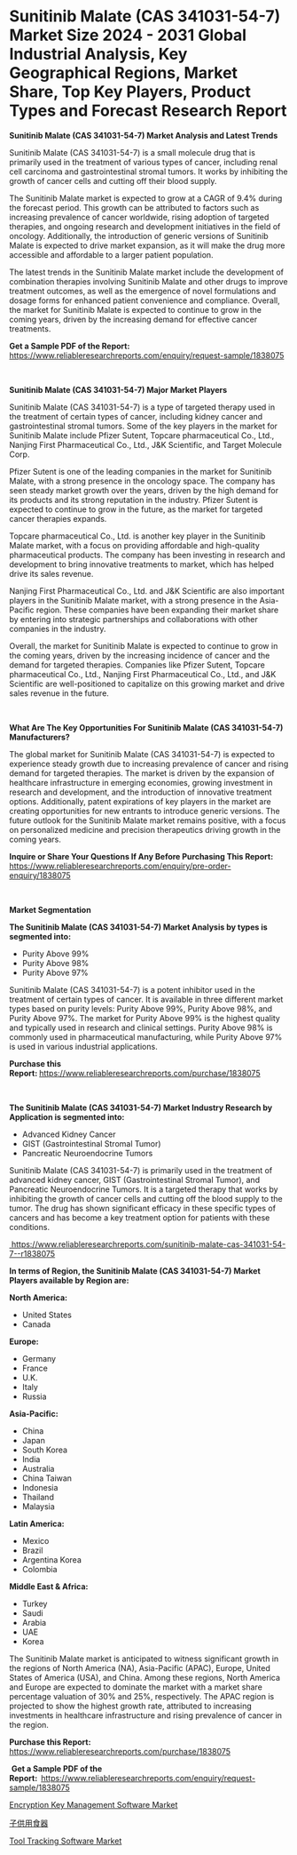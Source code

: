 <p><h1>Sunitinib Malate (CAS 341031-54-7) Market Size 2024 - 2031 Global Industrial Analysis, Key Geographical Regions, Market Share, Top Key Players, Product Types and Forecast Research Report</h1></p><p><strong>Sunitinib Malate (CAS 341031-54-7) Market Analysis and Latest Trends</strong></p>
<p><p>Sunitinib Malate (CAS 341031-54-7) is a small molecule drug that is primarily used in the treatment of various types of cancer, including renal cell carcinoma and gastrointestinal stromal tumors. It works by inhibiting the growth of cancer cells and cutting off their blood supply.</p><p>The Sunitinib Malate market is expected to grow at a CAGR of 9.4% during the forecast period. This growth can be attributed to factors such as increasing prevalence of cancer worldwide, rising adoption of targeted therapies, and ongoing research and development initiatives in the field of oncology. Additionally, the introduction of generic versions of Sunitinib Malate is expected to drive market expansion, as it will make the drug more accessible and affordable to a larger patient population.</p><p>The latest trends in the Sunitinib Malate market include the development of combination therapies involving Sunitinib Malate and other drugs to improve treatment outcomes, as well as the emergence of novel formulations and dosage forms for enhanced patient convenience and compliance. Overall, the market for Sunitinib Malate is expected to continue to grow in the coming years, driven by the increasing demand for effective cancer treatments.</p></p>
<p><strong>Get a Sample PDF of the Report:&nbsp;</strong> <a href="https://www.reliableresearchreports.com/enquiry/request-sample/1838075">https://www.reliableresearchreports.com/enquiry/request-sample/1838075</a></p>
<p>&nbsp;</p>
<p><strong>Sunitinib Malate (CAS 341031-54-7) Major Market Players</strong></p>
<p><p>Sunitinib Malate (CAS 341031-54-7) is a type of targeted therapy used in the treatment of certain types of cancer, including kidney cancer and gastrointestinal stromal tumors. Some of the key players in the market for Sunitinib Malate include Pfizer Sutent, Topcare pharmaceutical Co., Ltd., Nanjing First Pharmaceutical Co., Ltd., J&K Scientific, and Target Molecule Corp.</p><p>Pfizer Sutent is one of the leading companies in the market for Sunitinib Malate, with a strong presence in the oncology space. The company has seen steady market growth over the years, driven by the high demand for its products and its strong reputation in the industry. Pfizer Sutent is expected to continue to grow in the future, as the market for targeted cancer therapies expands.</p><p>Topcare pharmaceutical Co., Ltd. is another key player in the Sunitinib Malate market, with a focus on providing affordable and high-quality pharmaceutical products. The company has been investing in research and development to bring innovative treatments to market, which has helped drive its sales revenue.</p><p>Nanjing First Pharmaceutical Co., Ltd. and J&K Scientific are also important players in the Sunitinib Malate market, with a strong presence in the Asia-Pacific region. These companies have been expanding their market share by entering into strategic partnerships and collaborations with other companies in the industry.</p><p>Overall, the market for Sunitinib Malate is expected to continue to grow in the coming years, driven by the increasing incidence of cancer and the demand for targeted therapies. Companies like Pfizer Sutent, Topcare pharmaceutical Co., Ltd., Nanjing First Pharmaceutical Co., Ltd., and J&K Scientific are well-positioned to capitalize on this growing market and drive sales revenue in the future.</p></p>
<p>&nbsp;</p>
<p><strong>What Are The Key Opportunities For Sunitinib Malate (CAS 341031-54-7) Manufacturers?</strong></p>
<p><p>The global market for Sunitinib Malate (CAS 341031-54-7) is expected to experience steady growth due to increasing prevalence of cancer and rising demand for targeted therapies. The market is driven by the expansion of healthcare infrastructure in emerging economies, growing investment in research and development, and the introduction of innovative treatment options. Additionally, patent expirations of key players in the market are creating opportunities for new entrants to introduce generic versions. The future outlook for the Sunitinib Malate market remains positive, with a focus on personalized medicine and precision therapeutics driving growth in the coming years.</p></p>
<p><strong>Inquire or Share Your Questions If Any Before Purchasing This Report:</strong> <a href="https://www.reliableresearchreports.com/enquiry/pre-order-enquiry/1838075">https://www.reliableresearchreports.com/enquiry/pre-order-enquiry/1838075</a></p>
<p>&nbsp;</p>
<p><strong>Market Segmentation</strong></p>
<p><strong>The Sunitinib Malate (CAS 341031-54-7) Market Analysis by types is segmented into:</strong></p>
<p><ul><li>Purity Above 99%</li><li>Purity Above 98%</li><li>Purity Above 97%</li></ul></p>
<p><p>Sunitinib Malate (CAS 341031-54-7) is a potent inhibitor used in the treatment of certain types of cancer. It is available in three different market types based on purity levels: Purity Above 99%, Purity Above 98%, and Purity Above 97%. The market for Purity Above 99% is the highest quality and typically used in research and clinical settings. Purity Above 98% is commonly used in pharmaceutical manufacturing, while Purity Above 97% is used in various industrial applications.</p></p>
<p><strong>Purchase this Report:&nbsp;</strong><a href="https://www.reliableresearchreports.com/purchase/1838075">https://www.reliableresearchreports.com/purchase/1838075</a></p>
<p>&nbsp;</p>
<p><strong>The Sunitinib Malate (CAS 341031-54-7) Market Industry Research by Application is segmented into:</strong></p>
<p><ul><li>Advanced Kidney Cancer</li><li>GIST (Gastrointestinal Stromal Tumor)</li><li>Pancreatic Neuroendocrine Tumors</li></ul></p>
<p><p>Sunitinib Malate (CAS 341031-54-7) is primarily used in the treatment of advanced kidney cancer, GIST (Gastrointestinal Stromal Tumor), and Pancreatic Neuroendocrine Tumors. It is a targeted therapy that works by inhibiting the growth of cancer cells and cutting off the blood supply to the tumor. The drug has shown significant efficacy in these specific types of cancers and has become a key treatment option for patients with these conditions.</p></p>
<p><a href="https://www.reliableresearchreports.com/sunitinib-malate-cas-341031-54-7--r1838075">&nbsp;https://www.reliableresearchreports.com/sunitinib-malate-cas-341031-54-7--r1838075</a></p>
<p><strong>In terms of Region, the Sunitinib Malate (CAS 341031-54-7) Market Players available by Region are:</strong></p>
<p>
    <p> <strong> North America: </strong>
        <ul>
            <li>United States</li>
            <li>Canada</li>
        </ul>
        </p> 
    <p> <strong> Europe: </strong>
        <ul>
            <li>Germany</li>
            <li>France</li>
            <li>U.K.</li>
            <li>Italy</li>
            <li>Russia</li>
        </ul>
        </p> 
    <p> <strong> Asia-Pacific: </strong>
        <ul>
            <li>China</li>
            <li>Japan</li>
            <li>South Korea</li>
            <li>India</li>
            <li>Australia</li>
            <li>China Taiwan</li>
            <li>Indonesia</li>
            <li>Thailand</li>
            <li>Malaysia</li>
        </ul>
        </p> 
    <p> <strong> Latin America: </strong>
        <ul>
            <li>Mexico</li>
            <li>Brazil</li>
            <li>Argentina Korea</li>
            <li>Colombia</li>
        </ul>
        </p> 
    <p> <strong> Middle East & Africa: </strong>
        <ul>
            <li>Turkey</li>
            <li>Saudi</li>
            <li>Arabia</li>
            <li>UAE</li>
            <li>Korea</li>
        </ul>
    </p>
    </p>
<p><p>The Sunitinib Malate market is anticipated to witness significant growth in the regions of North America (NA), Asia-Pacific (APAC), Europe, United States of America (USA), and China. Among these regions, North America and Europe are expected to dominate the market with a market share percentage valuation of 30% and 25%, respectively. The APAC region is projected to show the highest growth rate, attributed to increasing investments in healthcare infrastructure and rising prevalence of cancer in the region.</p></p>
<p><strong>Purchase this Report: </strong><a href="https://www.reliableresearchreports.com/purchase/1838075">https://www.reliableresearchreports.com/purchase/1838075</a></p>
<p>&nbsp;<strong>Get a Sample PDF of the Report:&nbsp;&nbsp;</strong><a href="https://www.reliableresearchreports.com/enquiry/request-sample/1838075">https://www.reliableresearchreports.com/enquiry/request-sample/1838075</a></p>
<p><strong></strong></p>
<p><p><a href="https://github.com/JeanneSawayn2023/Market-Research-Report-List-1/blob/main/encryption-key-management-software-market.md">Encryption Key Management Software Market</a></p><p><a href="https://github.com/CloydAbbott2023/Market-Research-Report-List-2/blob/main/5121141179204.md">子供用食器</a></p><p><a href="https://github.com/Whitneyboyettebo9kiw7yr13/Market-Research-Report-List-3/blob/main/tool-tracking-software-market.md">Tool Tracking Software Market</a></p></p>